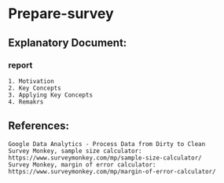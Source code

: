 # Prepare-survey
## Explanatory Document:
### report

    1. Motivation
    2. Key Concepts
    3. Applying Key Concepts
    4. Remakrs
    
## References:
    Google Data Analytics - Process Data from Dirty to Clean
    Survey Monkey, sample size calculator: https://www.surveymonkey.com/mp/sample-size-calculator/
    Survey Monkey, margin of error calculator: https://www.surveymonkey.com/mp/margin-of-error-calculator/
